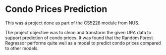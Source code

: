 # Condo Prices Prediction

This was a project done as part of the CS5228 module from NUS. 

The project objective was to clean and transform the given URA data to support prediction of condo prices. It was found that the Random Forest Regressor performs quite well as a model to predict condo prices compared to other models.

